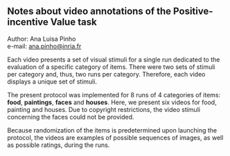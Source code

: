 ## Notes about video annotations of the Positive-incentive Value task  

Author: Ana Luisa Pinho  
e-mail: ana.pinho@inria.fr

Each video presents a set of visual stimuli for a single run dedicated to the evaluation of a specific category of items. There were two sets of stimuli per category and, thus, two runs per category. Therefore, each video displays a unique set of stimuli. 

The present protocol was implemented for 8 runs of 4 categories of items: __food__, __paintings__, __faces__ and __houses__. Here, we present six videos for food, painting and houses. Due to copyright restrictions, the video stimuli concerning the faces could not be provided.  

Because randomization of the items is predetermined upon launching the protocol, the videos are examples of possible sequences of images, as well as possible ratings, during the runs.
